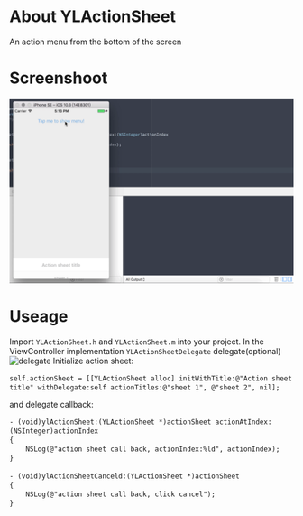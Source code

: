 # About YLActionSheet
An action menu from the bottom of the screen
# Screenshoot
![screenshoot](/images/test.gif)
# Useage
Import `YLActionSheet.h` and `YLActionSheet.m` into your project.
In the ViewController implementation `YLActionSheetDelegate` delegate(optional)
![delegate](/images/delegate)
Initialize action sheet:
```
self.actionSheet = [[YLActionSheet alloc] initWithTitle:@"Action sheet title" withDelegate:self actionTitles:@"sheet 1", @"sheet 2", nil];
```

and delegate callback:
```
- (void)ylActionSheet:(YLActionSheet *)actionSheet actionAtIndex:(NSInteger)actionIndex
{
    NSLog(@"action sheet call back, actionIndex:%ld", actionIndex);
}

- (void)ylActionSheetCanceld:(YLActionSheet *)actionSheet
{
    NSLog(@"action sheet call back, click cancel");
}
```

